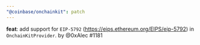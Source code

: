 ```yaml
---
"@coinbase/onchainkit": patch
---
```


**feat**: add support for `EIP-5792` (https://eips.ethereum.org/EIPS/eip-5792) in `OnchainKitProvider`. by @0xAlec #1181
